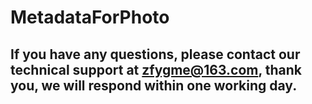 # MetadataForPhoto
## If you have any questions, please contact our technical support at zfygme@163.com, thank you, we will respond within one working day.
